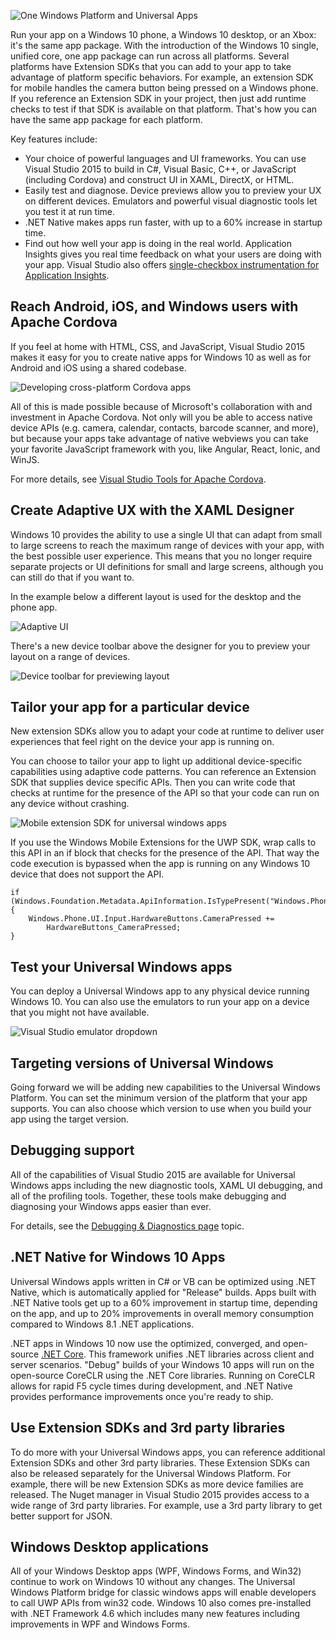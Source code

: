 <properties
    pageTitle="Windows 10"
    description="With the Universal Windows Platform and our one Windows 10 core, you can run the same app on any Windows 10 device from phones to desktops. Create these Universal Windows apps with Visual Studio 2015 and the Universal Windows App Development tools."
    slug="windows10"
    order="100"    
    keywords="visual studio, vs2015, vs, visualstudio, windows, windows 10, universal windows apps, universal windows platform"
/>

![One Windows Platform and Universal Apps](_assets/OneWindowsPlatform.png)

Run your app on a Windows 10 phone, a Windows 10 desktop, or an Xbox: it's the same app package. With the introduction of the Windows 10 single, unified core, one app package can run across all platforms. Several platforms have Extension SDKs that you can add to your app to take advantage of platform specific behaviors. For example, an extension SDK for mobile handles the camera button being pressed on a Windows phone. If you reference an Extension SDK in your project, then just add runtime checks to test if that SDK is available on that platform. That's how you can have the same app package for each platform.

Key features include:

- Your choice of powerful languages and UI frameworks. You can use Visual Studio 2015 to build in C#, Visual Basic, C++, or JavaScript (including Cordova) and construct UI in XAML, DirectX, or HTML.
- Easily test and diagnose. Device previews allow you to preview your UX on different devices. Emulators and powerful visual diagnostic tools let you test it at run time.
- .NET Native makes apps run faster, with up to a 60% increase in startup time.
- Find out how well your app is doing in the real world. Application Insights gives you real time feedback on what your users are doing with your app. Visual Studio also offers [single-checkbox instrumentation for Application Insights](../../devopsalm2015/appinsights/).


## Reach Android, iOS, and Windows users with Apache Cordova

If you feel at home with HTML, CSS, and JavaScript, Visual Studio 2015 makes it easy for you to create native apps for Windows 10 as well as for Android and iOS using a shared codebase.

![Developing cross-platform Cordova apps](_assets/windows10-3.png)

All of this is made possible because of Microsoft's collaboration with and investment in Apache Cordova. Not only will you be able to access native device APIs (e.g. camera, calendar, contacts, barcode scanner, and more), but because your apps take advantage of native webviews you can take your favorite JavaScript framework with you, like Angular, React, Ionic, and WinJS.

For more details, see [Visual Studio Tools for Apache Cordova](https://www.visualstudio.com/en-us/features/cordova-vs.aspx).

## Create Adaptive UX with the XAML Designer

Windows 10 provides the ability to use a single UI that can adapt from small to large screens to reach the maximum range of devices with your app, with the best possible user experience. This means that you no longer require separate projects or UI definitions for small and large screens, although you can still do that if you want to.

In the example below a different layout is used for the desktop and the phone app.

![Adaptive UI](_assets/windows10-4.png)

There's a new device toolbar above the designer for you to preview your layout on a range of devices.

![Device toolbar for previewing layout](_assets/windows10-5.png)

## Tailor your app for a particular device

New extension SDKs allow you to adapt your code at runtime to deliver user experiences that feel right on the device your app is running on.

You can choose to tailor your app to light up additional device-specific capabilities using adaptive code patterns. You can reference an Extension SDK that supplies device specific APIs. Then you can write code that checks at runtime for the presence of the API so that your code can run on any device without crashing.

![Mobile extension SDK for universal windows apps](_assets/windows10-6.png)

If you use the Windows Mobile Extensions for the UWP SDK, wrap calls to this API in an if block that checks for the presence of the API. That way the code execution is bypassed when the app is running on any Windows 10 device that does not support the API.

    if (Windows.Foundation.Metadata.ApiInformation.IsTypePresent("Windows.Phone.UI.Input.HardwareButtons"))
    {
        Windows.Phone.UI.Input.HardwareButtons.CameraPressed +=
            HardwareButtons_CameraPressed;
    }


## Test your Universal Windows apps

You can deploy a Universal Windows app to any physical device running Windows 10. You can also use the emulators to run your app on a device that you might not have available.

![Visual Studio emulator dropdown](_assets/windows10-8.png)

## Targeting versions of Universal Windows

Going forward we will be adding new capabilities to the Universal Windows Platform. You can set the minimum version of the platform that your app supports. You can also choose which version to use when you build your app using the target version.


## Debugging support

All of the capabilities of Visual Studio 2015 are available for Universal Windows apps including the new diagnostic tools, XAML UI debugging, and all of the profiling tools.  Together, these tools make debugging and diagnosing your Windows apps easier than ever.

For details, see the [Debugging & Diagnostics page](../../productivity2015/debugdiag/) topic.

## .NET Native for Windows 10 Apps

Universal Windows appls written in C# or VB can be optimized using .NET Native, which is automatically applied for "Release" builds. Apps built with .NET Native tools get up to a 60% improvement in startup time, depending on the app, and up to 20% improvements in overall memory consumption compared to Windows 8.1 .NET applications.

.NET apps in Windows 10 now use the optimized, converged, and open-source [.NET Core](http://blogs.msdn.com/b/dotnet/archive/2014/12/04/introducing-net-core.aspx). This framework unifies .NET libraries across client and server scenarios. "Debug" builds of your Windows 10 apps will run on the open-source CoreCLR using the .NET Core libraries. Running on CoreCLR allows for rapid F5 cycle times during development, and .NET Native provides performance improvements once you're ready to ship.

## Use Extension SDKs and 3rd party libraries

To do more with your Universal Windows apps, you can reference additional Extension SDKs and other 3rd party libraries. These Extension SDKs can also be released separately for the Universal Windows Platform. For example, there will be new Extension SDKs as more device families are released. The Nuget manager in Visual Studio 2015 provides access to a wide range of 3rd party libraries. For example, use a 3rd party library to get better support for JSON.

## Windows Desktop applications

All of your Windows Desktop apps (WPF, Windows Forms, and Win32) continue to work on Windows 10 without any changes. The Universal Windows Platform bridge for classic windows apps will enable developers to call UWP APIs from win32 code. Windows 10 also comes pre-installed with .NET Framework 4.6 which includes many new features including improvements in WPF and Windows Forms.
